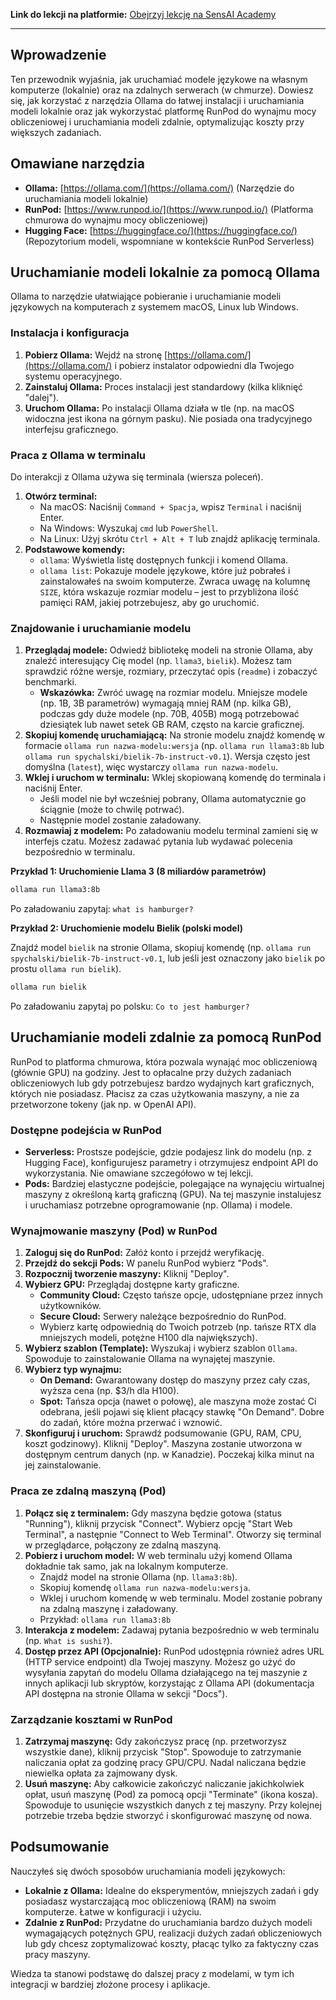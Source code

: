 **Link do lekcji na platformie:** [Obejrzyj lekcję na SensAI Academy](https://learn.sensai.academy/next/public/lesson/257)

---

## Wprowadzenie

Ten przewodnik wyjaśnia, jak uruchamiać modele językowe na własnym komputerze (lokalnie) oraz na zdalnych serwerach (w chmurze). Dowiesz się, jak korzystać z narzędzia Ollama do łatwej instalacji i uruchamiania modeli lokalnie oraz jak wykorzystać platformę RunPod do wynajmu mocy obliczeniowej i uruchamiania modeli zdalnie, optymalizując koszty przy większych zadaniach.

## Omawiane narzędzia

* **Ollama:** [https://ollama.com/](https://ollama.com/) (Narzędzie do uruchamiania modeli lokalnie)
* **RunPod:** [https://www.runpod.io/](https://www.runpod.io/) (Platforma chmurowa do wynajmu mocy obliczeniowej)
* **Hugging Face:** [https://huggingface.co/](https://huggingface.co/) (Repozytorium modeli, wspomniane w kontekście RunPod Serverless)

## Uruchamianie modeli lokalnie za pomocą Ollama

Ollama to narzędzie ułatwiające pobieranie i uruchamianie modeli językowych na komputerach z systemem macOS, Linux lub Windows.

### Instalacja i konfiguracja

1.  **Pobierz Ollama:** Wejdź na stronę [https://ollama.com/](https://ollama.com/) i pobierz instalator odpowiedni dla Twojego systemu operacyjnego.
2.  **Zainstaluj Ollama:** Proces instalacji jest standardowy (kilka kliknięć "dalej").
3.  **Uruchom Ollama:** Po instalacji Ollama działa w tle (np. na macOS widoczna jest ikona na górnym pasku). Nie posiada ona tradycyjnego interfejsu graficznego.

### Praca z Ollama w terminalu

Do interakcji z Ollama używa się terminala (wiersza poleceń).

1.  **Otwórz terminal:**
    * Na macOS: Naciśnij `Command + Spacja`, wpisz `Terminal` i naciśnij Enter.
    * Na Windows: Wyszukaj `cmd` lub `PowerShell`.
    * Na Linux: Użyj skrótu `Ctrl + Alt + T` lub znajdź aplikację terminala.
2.  **Podstawowe komendy:**
    * `ollama`: Wyświetla listę dostępnych funkcji i komend Ollama.
    * `ollama list`: Pokazuje modele językowe, które już pobrałeś i zainstalowałeś na swoim komputerze. Zwraca uwagę na kolumnę `SIZE`, która wskazuje rozmiar modelu – jest to przybliżona ilość pamięci RAM, jakiej potrzebujesz, aby go uruchomić.

### Znajdowanie i uruchamianie modelu

1.  **Przeglądaj modele:** Odwiedź bibliotekę modeli na stronie Ollama, aby znaleźć interesujący Cię model (np. `llama3`, `bielik`). Możesz tam sprawdzić różne wersje, rozmiary, przeczytać opis (`readme`) i zobaczyć benchmarki.
    * **Wskazówka:** Zwróć uwagę na rozmiar modelu. Mniejsze modele (np. 1B, 3B parametrów) wymagają mniej RAM (np. kilka GB), podczas gdy duże modele (np. 70B, 405B) mogą potrzebować dziesiątek lub nawet setek GB RAM, często na karcie graficznej.
2.  **Skopiuj komendę uruchamiającą:** Na stronie modelu znajdź komendę w formacie `ollama run nazwa-modelu:wersja` (np. `ollama run llama3:8b` lub `ollama run spychalski/bielik-7b-instruct-v0.1`). Wersja często jest domyślna (`latest`), więc wystarczy `ollama run nazwa-modelu`.
3.  **Wklej i uruchom w terminalu:** Wklej skopiowaną komendę do terminala i naciśnij Enter.
    * Jeśli model nie był wcześniej pobrany, Ollama automatycznie go ściągnie (może to chwilę potrwać).
    * Następnie model zostanie załadowany.
4.  **Rozmawiaj z modelem:** Po załadowaniu modelu terminal zamieni się w interfejs czatu. Możesz zadawać pytania lub wydawać polecenia bezpośrednio w terminalu.

**Przykład 1: Uruchomienie Llama 3 (8 miliardów parametrów)**

```bash
ollama run llama3:8b
```

Po załadowaniu zapytaj: `what is hamburger?`

**Przykład 2: Uruchomienie modelu Bielik (polski model)**

Znajdź model `bielik` na stronie Ollama, skopiuj komendę (np. `ollama run spychalski/bielik-7b-instruct-v0.1`, lub jeśli jest oznaczony jako `bielik` po prostu `ollama run bielik`).

```bash
ollama run bielik
```

Po załadowaniu zapytaj po polsku: `Co to jest hamburger?`

## Uruchamianie modeli zdalnie za pomocą RunPod

RunPod to platforma chmurowa, która pozwala wynająć moc obliczeniową (głównie GPU) na godziny. Jest to opłacalne przy dużych zadaniach obliczeniowych lub gdy potrzebujesz bardzo wydajnych kart graficznych, których nie posiadasz. Płacisz za czas użytkowania maszyny, a nie za przetworzone tokeny (jak np. w OpenAI API).

### Dostępne podejścia w RunPod

* **Serverless:** Prostsze podejście, gdzie podajesz link do modelu (np. z Hugging Face), konfigurujesz parametry i otrzymujesz endpoint API do wykorzystania. Nie omawiane szczegółowo w tej lekcji.
* **Pods:** Bardziej elastyczne podejście, polegające na wynajęciu wirtualnej maszyny z określoną kartą graficzną (GPU). Na tej maszynie instalujesz i uruchamiasz potrzebne oprogramowanie (np. Ollama) i modele.

### Wynajmowanie maszyny (Pod) w RunPod

1.  **Zaloguj się do RunPod:** Załóż konto i przejdź weryfikację.
2.  **Przejdź do sekcji Pods:** W panelu RunPod wybierz "Pods".
3.  **Rozpocznij tworzenie maszyny:** Kliknij "Deploy".
4.  **Wybierz GPU:** Przeglądaj dostępne karty graficzne.
    * **Community Cloud:** Często tańsze opcje, udostępniane przez innych użytkowników.
    * **Secure Cloud:** Serwery należące bezpośrednio do RunPod.
    * Wybierz kartę odpowiednią do Twoich potrzeb (np. tańsze RTX dla mniejszych modeli, potężne H100 dla największych).
5.  **Wybierz szablon (Template):** Wyszukaj i wybierz szablon `Ollama`. Spowoduje to zainstalowanie Ollama na wynajętej maszynie.
6.  **Wybierz typ wynajmu:**
    * **On Demand:** Gwarantowany dostęp do maszyny przez cały czas, wyższa cena (np. $3/h dla H100).
    * **Spot:** Tańsza opcja (nawet o połowę), ale maszyna może zostać Ci odebrana, jeśli pojawi się klient płacący stawkę "On Demand". Dobre do zadań, które można przerwać i wznowić.
7.  **Skonfiguruj i uruchom:** Sprawdź podsumowanie (GPU, RAM, CPU, koszt godzinowy). Kliknij "Deploy". Maszyna zostanie utworzona w dostępnym centrum danych (np. w Kanadzie). Poczekaj kilka minut na jej zainstalowanie.

### Praca ze zdalną maszyną (Pod)

1.  **Połącz się z terminalem:** Gdy maszyna będzie gotowa (status "Running"), kliknij przycisk "Connect". Wybierz opcję "Start Web Terminal", a następnie "Connect to Web Terminal". Otworzy się terminal w przeglądarce, połączony ze zdalną maszyną.
2.  **Pobierz i uruchom model:** W web terminalu użyj komend Ollama dokładnie tak samo, jak na lokalnym komputerze.
    * Znajdź model na stronie Ollama (np. `llama3:8b`).
    * Skopiuj komendę `ollama run nazwa-modelu:wersja`.
    * Wklej i uruchom komendę w web terminalu. Model zostanie pobrany na zdalną maszynę i załadowany.
    * Przykład: `ollama run llama3:8b`
3.  **Interakcja z modelem:** Zadawaj pytania bezpośrednio w web terminalu (np. `What is sushi?`).
4.  **Dostęp przez API (Opcjonalnie):** RunPod udostępnia również adres URL (HTTP service endpoint) dla Twojej maszyny. Możesz go użyć do wysyłania zapytań do modelu Ollama działającego na tej maszynie z innych aplikacji lub skryptów, korzystając z Ollama API (dokumentacja API dostępna na stronie Ollama w sekcji "Docs").

### Zarządzanie kosztami w RunPod

1.  **Zatrzymaj maszynę:** Gdy zakończysz pracę (np. przetworzysz wszystkie dane), kliknij przycisk "Stop". Spowoduje to zatrzymanie naliczania opłat za godzinę pracy GPU/CPU. Nadal naliczana będzie niewielka opłata za zajmowany dysk.
2.  **Usuń maszynę:** Aby całkowicie zakończyć naliczanie jakichkolwiek opłat, usuń maszynę (Pod) za pomocą opcji "Terminate" (ikona kosza). Spowoduje to usunięcie wszystkich danych z tej maszyny. Przy kolejnej potrzebie trzeba będzie stworzyć i skonfigurować maszynę od nowa.

## Podsumowanie

Nauczyłeś się dwóch sposobów uruchamiania modeli językowych:

* **Lokalnie z Ollama:** Idealne do eksperymentów, mniejszych zadań i gdy posiadasz wystarczającą moc obliczeniową (RAM) na swoim komputerze. Łatwe w konfiguracji i użyciu.
* **Zdalnie z RunPod:** Przydatne do uruchamiania bardzo dużych modeli wymagających potężnych GPU, realizacji dużych zadań obliczeniowych lub gdy chcesz zoptymalizować koszty, płacąc tylko za faktyczny czas pracy maszyny.

Wiedza ta stanowi podstawę do dalszej pracy z modelami, w tym ich integracji w bardziej złożone procesy i aplikacje. 